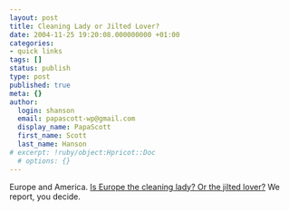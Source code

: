 ```yaml
---
layout: post
title: Cleaning Lady or Jilted Lover?
date: 2004-11-25 19:20:08.000000000 +01:00
categories:
- quick links
tags: []
status: publish
type: post
published: true
meta: {}
author:
  login: shanson
  email: papascott-wp@gmail.com
  display_name: PapaScott
  first_name: Scott
  last_name: Hanson
# excerpt: !ruby/object:Hpricot::Doc
  # options: {}
---
```

<p>Europe and America. <a title="Blood & Treasure: can I do for you now?" href="http://bloodandtreasure.typepad.com/blood_treasure/2004/11/can_i_do_for_yo.html">Is Europe the cleaning lady? Or the jilted lover?</a> We report, you decide.</p>
